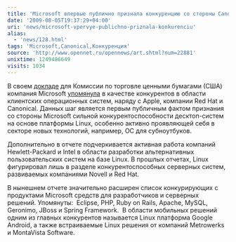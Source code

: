 ```yaml
---
title: 'Microsoft впервые публично признала конкуренцию со стороны Canonical'
date: '2009-08-05T19:37:29+04:00'
uri: 'news/microsoft-vpervye-publichno-priznala-konkurenciu'
alias: 
  - 'news/128.html'
tags: 'Microsoft,Canonical,Конкуренция'
source: 'http://www.opennet.ru/opennews/art.shtml?num=22881'
unixtime: 1249486649
visits: 1034
---
```

В своем [докладе](http://www.sec.gov/Archives/edgar/data/789019/000119312509158735/d10k.htm) для Комиссии по торговле ценными бумагами (США) компания Microsoft [упомянула](http://www.techflash.com/microsoft/Microsoft_filing_lists_Canonical_Red_Hat_as_PC_Windows_rivals_52370627.html) в качестве конкурентов в области клиентских операционных систем, наряду с Apple, компании Red Hat и Canonical. Данных шаг является первым публичным фактом признания со стороны Microsoft сильной конкурентоспособности десктоп-систем на основе платформы Linux, особенно активно проявляющей себя в секторе новых технологий, например, ОС для субноутбуков.

Дополнительно в отчете подчеркивается активная работа компаний Hewlett-Packard и Intel в области разработки альтернативных пользовательских систем на базе Linux. В прошлых отчетах, Linux фигурировал лишь в разделе конкурентоспособных серверных систем, развиваемых компаниями Novell и Red Hat.

В нынешнем отчете значительно расширен список конкурирующих с продуктами Microsoft средств для разработчиков и серверных решений. Упомянуты:  Eclipse, PHP, Ruby on Rails, Apache, MySQL, Geronimo, JBoss и Spring Framework.  В области мобильных решений одним из главных конкурентов называется Linux платформа Google Android, а также встраиваемые Linux решения от компаний Metrowerks и MontaVista Software.
